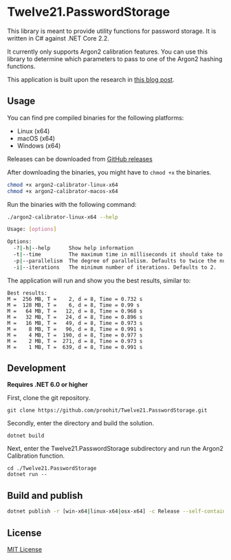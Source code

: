 # Twelve21.PasswordStorage

This library is meant to provide utility functions for password storage. It is written in C# against .NET Core 2.2.

It currently only supports Argon2 calibration features. You can use this library to determine which parameters to pass to one of the Argon2 hashing functions.

This application is built upon the research in [this blog post](https://www.twelve21.io/how-to-choose-the-right-parameters-for-argon2/).

## Usage

You can find pre compiled binaries for the following platforms:

- Linux (x64)
- macOS (x64)
- Windows (x64)

Releases can be downloaded from [GitHub releases](https://github.com/proohit/Twelve21.PasswordStorage/releases)

After downloading the binaries, you might have to `chmod +x` the binaries.

```sh
chmod +x argon2-calibrator-linux-x64
chmod +x argon2-calibrator-macos-x64
```

Run the binaries with the following command:

```sh
./argon2-calibrator-linux-x64 --help

Usage: [options]

Options:
  -?|-h|--help      Show help information
  -t|--time         The maximum time in milliseconds it should take to calculate the password hash. Defaults to 1000.
  -p|--parallelism  The degree of parallelism. Defaults to twice the number of CPU cores.
  -i|--iterations   The minimum number of iterations. Defaults to 2.
```

The application will run and show you the best results, similar to:

```
Best results:
M =  256 MB, T =    2, d = 8, Time = 0.732 s
M =  128 MB, T =    6, d = 8, Time = 0.99 s
M =   64 MB, T =   12, d = 8, Time = 0.968 s
M =   32 MB, T =   24, d = 8, Time = 0.896 s
M =   16 MB, T =   49, d = 8, Time = 0.973 s
M =    8 MB, T =   96, d = 8, Time = 0.991 s
M =    4 MB, T =  190, d = 8, Time = 0.977 s
M =    2 MB, T =  271, d = 8, Time = 0.973 s
M =    1 MB, T =  639, d = 8, Time = 0.991 s
```

## Development

**Requires .NET 6.0 or higher**

First, clone the git repository.

```
git clone https://github.com/proohit/Twelve21.PasswordStorage.git
```

Secondly, enter the directory and build the solution.

```
dotnet build
```

Next, enter the Twelve21.PasswordStorage subdirectory and run the Argon2 Calibration function.

```
cd ./Twelve21.PasswordStorage
dotnet run --
```

## Build and publish

```sh
dotnet publish -r [win-x64|linux-x64|osx-x64] -c Release --self-contained true
```

## License

[MIT License](https://opensource.org/licenses/MIT)
